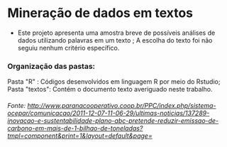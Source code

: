# Mineração de dados em textos

- Este projeto apresenta uma amostra breve de possíveis análises de dados utilizando palavras em um texto ;
A escolha do texto foi não seguiu nenhum critério específico. 

### Organização das pastas:

Pasta "R" :
Códigos desenvolvidos em linguagem R por meio do Rstudio;
Pasta "textos":
Contém o documento texto averiguado neste trabalho.



###### Fonte: http://www.paranacooperativo.coop.br/PPC/index.php/sistema-ocepar/comunicacao/2011-12-07-11-06-29/ultimas-noticias/137289-inovacao-e-sustentabilidade-plano-abc-pretende-reduzir-emissao-de-carbono-em-mais-de-1-bilhao-de-toneladas?tmpl=component&print=1&layout=default&page=

